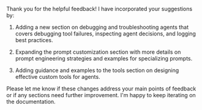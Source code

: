 Thank you for the helpful feedback! I have incorporated your suggestions by:

1. Adding a new section on debugging and troubleshooting agents that covers debugging tool failures, inspecting agent decisions, and logging best practices.

2. Expanding the prompt customization section with more details on prompt engineering strategies and examples for specializing prompts.

3. Adding guidance and examples to the tools section on designing effective custom tools for agents.

Please let me know if these changes address your main points of feedback or if any sections need further improvement. I'm happy to keep iterating on the documentation.
